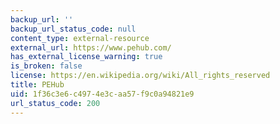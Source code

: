 ```yaml
---
backup_url: ''
backup_url_status_code: null
content_type: external-resource
external_url: https://www.pehub.com/
has_external_license_warning: true
is_broken: false
license: https://en.wikipedia.org/wiki/All_rights_reserved
title: PEHub
uid: 1f36c3e6-c497-4e3c-aa57-f9c0a94821e9
url_status_code: 200
---
```

